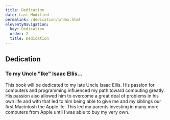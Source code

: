 ```yaml
---
title: Dedication
date: Last Modified
permalink: /dedication/index.html
eleventyNavigation:
  key: Dedication
  order: 2
  title: Dedication
---
```

## Dedication
### To my Uncle "Ike" Isaac Ellis...


This book will be dedicated to my late Uncle Isaac Ellis. His passion for computers and programming influenced my path toward computing greatly. His passion also allowed him to overcome a great deal of problems in his own life and with that led to him being able to give me and my siblings our first Macintosh the Apple IIe. This led my parents investing in many more computers from Apple until I was able to buy my very own.
